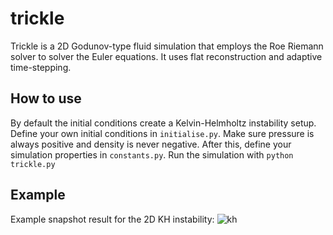 # trickle
Trickle is a 2D Godunov-type fluid simulation that employs the Roe Riemann solver to solver the Euler equations. It uses flat reconstruction and adaptive time-stepping.

## How to use
By default the initial conditions create a Kelvin-Helmholtz instability setup. Define your own initial conditions in `initialise.py`. Make sure pressure is always positive and density is never negative.  After this, define your simulation properties in `constants.py`. Run the simulation with `python trickle.py`

## Example
Example snapshot result for the 2D KH instability:
![kh](https://github.com/grkooij/trickle/blob/main/kh.png)